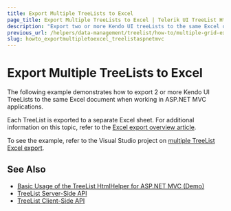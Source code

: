 ```yaml
---
title: Export Multiple TreeLists to Excel
page_title: Export Multiple TreeLists to Excel | Telerik UI TreeList HtmlHelper for ASP.NET MVC
description: "Export two or more Kendo UI treeLists to the same Excel document in ASP.NET MVC applications."
previous_url: /helpers/data-management/treelist/how-to/multiple-grid-export
slug: howto_exportmultipletoexcel_treelistaspnetmvc
---
```


# Export Multiple TreeLists to Excel

The following example demonstrates how to export 2 or more Kendo UI TreeLists to the same Excel document when working in ASP.NET MVC applications.

Each TreeList is exported to a separate Excel sheet. For additional information on this topic, refer to the [Excel export overview article](http://docs.telerik.com/kendo-ui/framework/excel/introduction#excel-document-creation).

To see the example, refer to the Visual Studio project on [multiple TreeList Excel export](https://github.com/telerik/ui-for-aspnet-mvc-examples/tree/master/treelist/multiple-treelist-export).

## See Also

* [Basic Usage of the TreeList HtmlHelper for ASP.NET MVC (Demo)](https://demos.telerik.com/aspnet-mvc/treelist/index)
* [TreeList Server-Side API](/api/treelist)
* [TreeList Client-Side API](https://docs.telerik.com/kendo-ui/api/javascript/ui/treelist)
